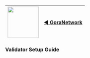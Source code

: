 <img src="https://avatars.githubusercontent.com/u/96357480?s=400&u=f54a2fab0e5faaf6bccf57b993e0a28ca2102001&v=4" width="100">  |  [◀️ GoraNetwork](./README.md)|
| -------- | ------- |
### Validator Setup Guide